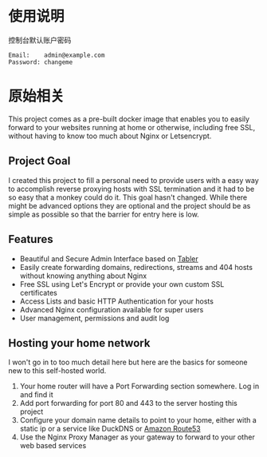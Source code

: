 # 使用说明

控制台默认账户密码
```
Email:    admin@example.com
Password: changeme
```


# 原始相关

This project comes as a pre-built docker image that enables you to easily forward to your websites
running at home or otherwise, including free SSL, without having to know too much about Nginx or Letsencrypt.

## Project Goal

I created this project to fill a personal need to provide users with a easy way to accomplish reverse proxying hosts with SSL termination and it had to be so easy that a monkey could do it. This goal hasn't changed. While there might be advanced options they are optional and the project should be as simple as possible so that the barrier for entry here is low.

## Features

- Beautiful and Secure Admin Interface based on [Tabler](https://tabler.github.io/)
- Easily create forwarding domains, redirections, streams and 404 hosts without knowing anything about Nginx
- Free SSL using Let's Encrypt or provide your own custom SSL certificates
- Access Lists and basic HTTP Authentication for your hosts
- Advanced Nginx configuration available for super users
- User management, permissions and audit log

## Hosting your home network

I won't go in to too much detail here but here are the basics for someone new to this self-hosted world.

1. Your home router will have a Port Forwarding section somewhere. Log in and find it
2. Add port forwarding for port 80 and 443 to the server hosting this project
3. Configure your domain name details to point to your home, either with a static ip or a service like DuckDNS or [Amazon Route53](https://github.com/jc21/route53-ddns)
4. Use the Nginx Proxy Manager as your gateway to forward to your other web based services

